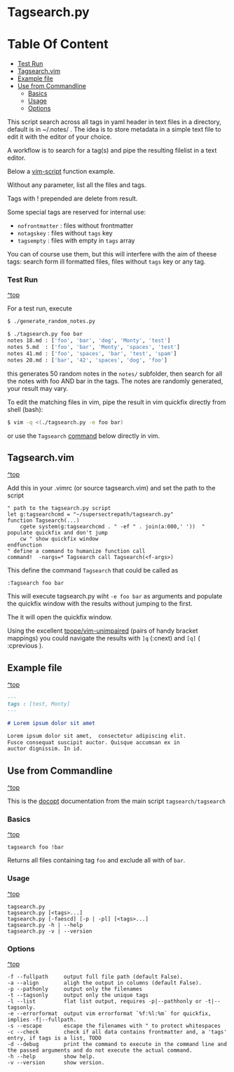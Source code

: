 # Tagsearch.py

# Table Of Content

- [Test Run](#markdown-header-test-run)
- [Tagsearch.vim](#markdown-header-tagsearch.vim)
- [Example file](#markdown-header-example-file)
- [Use from Commandline](#markdown-header-use-from-commandline)
    - [Basics](#markdown-header-basics)
    - [Usage](#markdown-header-usage)
    - [Options](#markdown-header-options)


This script search across all tags in yaml header in text files in a directory, default is in ~/.notes/ .
The idea is to store metadata in a simple text file to edit it with the editor of your choice.

A workflow is to search for a tag(s) and pipe the resulting filelist in a text editor. 

Below a [vim-script](#markdown-header-tagsearch.vim) function example.

Without any parameter, list all the files and tags.

Tags with ! prepended are delete from result.

Some special tags are reserved for internal use:

- `nofrontmatter` : files without frontmatter 
- `notagskey` : files without `tags` key
- `tagsempty` : files with empty in `tags` array

You can of course use them, but this will interfere with the aim of theese tags:
search form ill formatted files, files without `tags` key or any tag.

### Test Run
[^top](#markdown-header-tagsearch.py)

For a test run, execute 

```bash
$ ./generate_random_notes.py

$ ./tagsearch.py foo bar
notes 18.md : ['foo', 'bar', 'dog', 'Monty', 'test']
notes 5.md  : ['foo', 'bar', 'Monty', 'spaces', 'test']
notes 41.md : ['foo', 'spaces', 'bar', 'test', 'spam']
notes 20.md : ['bar', '42', 'spaces', 'dog', 'foo']
```

this generates 50 random notes in the `notes/` subfolder, then search for all the notes with foo AND bar in the tags.
The notes are randomly generated, your result may vary.

To edit the matching files in vim, pipe the result in vim quickfix directly from shell (bash):

```bash
$ vim -q <(./tagsearch.py -e foo bar)
```

or use the  `Tagsearch` [command](#markdown-header-tagsearchvim) below directly in vim.

## Tagsearch.vim
[^top](#markdown-header-tagsearch.py)

Add this in your .vimrc (or source tagsearch.vim) and set the path to the script 

```vim
" path to the tagsearch.py script
let g:tagsearchcmd = "~/supersectrepath/tagsearch.py"
function Tagsearch(...)
    cgete system(g:tagsearchcmd . " -ef " . join(a:000,' '))  " populate quickfix and don't jump
    cw " show quickfix window
endfunction
" define a command to humanize function call
command!  -nargs=* Tagsearch call Tagsearch(<f-args>)
```

This define the command `Tagsearch` that could be called as

    :Tagsearch foo bar

This will execute tagsearch.py wiht `-e foo bar` as arguments and populate the 
quickfix window with the results without jumping to the first.

The it will open the quickfix window.

Using the excellent [tpope/vim-unimpaired](https://github.com/tpope/vim-unimpaired) (pairs of handy bracket mappings) you could navigate the results with `]q` (:cnext) and `[q]` ( :cprevious ).

## Example file
[^top](#markdown-header-tagsearch.py)

```markdown
---
tags : [test, Monty]
---

# Lorem ipsum dolor sit amet

Lorem ipsum dolor sit amet,  consectetur adipiscing elit. 
Fusce consequat suscipit auctor. Quisque accumsan ex in 
auctor dignissim. In id.

```

## Use from Commandline
[^top](#markdown-header-tagsearch.py)

This is the [docopt](http://docopt.org/) documentation from the main script
`tagsearch/tagsearch`

### Basics
[^top](#markdown-header-tagsearch.py)

    tagsearch foo !bar

Returns  all files containing tag `foo` and exclude all with of `bar`.

### Usage
[^top](#markdown-header-tagsearch.py)

    tagsearch.py
    tagsearch.py [<tags>...]
    tagsearch.py [-faescd] [-p | -pl] [<tags>...]
    tagsearch.py -h | --help
    tagsearch.py -v | --version

### Options
[^top](#markdown-header-tagsearch.py)

    -f --fullpath     output full file path (default False).
    -a --align        aligh the output in columns (default False).
    -p --pathonly     output only the filenames
    -t --tagsonly     output only the unique tags
    -l --list         flat list output, requires -p|--pathhonly or -t|--tagsonly.
    -e --errorformat  output vim errorformat `%f:%l:%m` for quickfix, implies -f|--fullpath.
    -s --escape       escape the filenames with " to protect whitespaces
    -c --check        check if all data contains frontmatter and, a 'tags' entry, if tags is a list, TODO
    -d --debug        print the command to execute in the command line and the passed arguments and do not execute the actual command.
    -h --help         show help.
    -v --version      show version.
